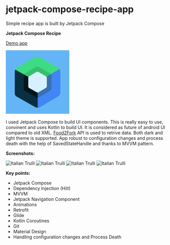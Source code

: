 # jetpack-compose-recipe-app
Simple recipe app is built by Jetpack Compose

**Jetpack Compose Recipe**

<a href="https://github.com/raheemadamboev/jetpack-compose-recipe-app/blob/master/jetpack-compose-recipe-app.apk">Demo app</a>

<img src="https://github.com/raheemadamboev/jetpack-compose-recipe-app/blob/master/app/src/main/ic_launcher-playstore.png" alt="Italian Trulli" width="200" height="200">

I used Jetpack Compose to build UI components. This is really easy to use, convinent and uses Kotlin to build UI. It is considered as future of android UI compared to old XML. <a href="https://food2fork.ca/">Food2Fork</a> API is used to retrive data. Both dark and light theme is supported. App robust to configuration changes and process death with the help of SavedStateHandle and thanks to MVVM pattern.

**Screenshots:**

<img src="https://i.imgur.com/pGYXwXm.jpg" alt="Italian Trulli" width="200" height="434"> <img src="https://i.imgur.com/dpJrETr.jpg" alt="Italian Trulli" width="200" height="434"> <img src="https://i.imgur.com/5qL3oLg.jpg" alt="Italian Trulli" width="200" height="434"> <img src="https://i.imgur.com/KDWHVg4.jpg" alt="Italian Trulli" width="200" height="434">

**Key points:**

- Jetpack Compose
- Dependency Injection (Hilt)
- MVVM
- Jetpack Navigation Component
- Animations
- Retrofit
- Glide
- Kotlin Coroutines
- Git
- Material Design
- Handling configuration changes and Process Death

